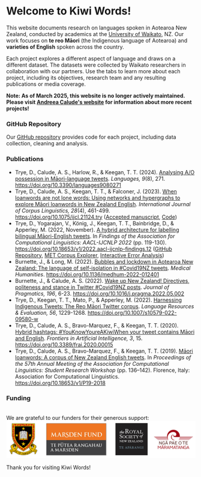 # Welcome to Kiwi Words!

This website documents research on languages spoken in Aotearoa New Zealand, conducted by academics at the [University of Waikato](https://www.waikato.ac.nz/), NZ. Our work focuses on **te reo Māori** (the Indigenous language of Aotearoa) and **varieties of English** spoken across the country.

Each project explores a different aspect of language and draws on a different dataset. The datasets were collected by Waikato researchers in collaboration with our partners. Use the tabs to learn more about each project, including its objectives, research team and any resulting publications or media coverage.

**Note: As of March 2025, this website is no longer actively maintained. Please visit [Andreea Calude's website](https://www.calude.net/andreea/#/publications) for information about more recent projects!**

### GitHub Repository

Our [GitHub repository](https://github.com/Waikato/kiwiwords/) provides code for each project, including data collection, cleaning and analysis.

### Publications

- Trye, D., Calude, A. S., Harlow, R., & Keegan, T. T. (2024). [Analysing A/O possession in Māori-language tweets](https://www.mdpi.com/2226-471X/9/8/271). *Languages, 9*(8), 271. https://doi.org/10.3390/languages9080271  
- Trye, D., Calude, A. S., Keegan, T. T., & Falconer, J. (2023). [When loanwords are not lone words: Using networks and hypergraphs to explore Māori loanwords in New Zealand English](https://www.jbe-platform.com/content/journals/10.1075/ijcl.21124.try). *International Journal of Corpus Linguistics, 28*(4), 461-499. https://doi.org/10.1075/ijcl.21124.try ([Accepted manuscript](pics/IJCL_am.pdf), [Code](https://github.com/Waikato/kiwiwords/tree/master/loanword_networks))  
- Trye, D., Yogarajan, V., König, J., Keegan, T. T., Bainbridge, D., & Apperley, M. (2022, November). [A hybrid architecture for labelling bilingual Māori-English tweets](https://aclanthology.org/2022.findings-aacl.11/). In *Findings of the Association for Computational Linguistics: AACL-IJCNLP 2022* (pp. 119-130). https://doi.org/10.18653/v1/2022.aacl-ijcnlp-findings.12 ([GitHub Repository](https://github.com/bilingual-MET/hybrid), [MET Corpus Explorer](https://bilingual-met.github.io/hybrid), [Interactive Error Analysis](https://bilingual-met.github.io/hybrid/sample))  
- Burnette, J., & Long, M. (2022). [Bubbles and lockdown in Aotearoa New Zealand: The language of self-isolation in #Covid19NZ tweets](https://mh.bmj.com/content/early/2022/07/27/medhum-2022-012401). *Medical Humanities*. https://doi.org/10.1136/medhum-2022-012401  
- Burnette, J., & Calude, A. S. (2022). [Wake up New Zealand! Directives, politeness and stance in Twitter #Covid19NZ posts](https://www.sciencedirect.com/science/article/abs/pii/S0378216622001266). *Journal of Pragmatics, 196*, 6-23. https://doi.org/10.1016/j.pragma.2022.05.002  
- Trye, D., Keegan, T. T., Mato, P., & Apperley, M. (2022). [Harnessing Indigenous Tweets: The Reo Māori Twitter corpus](https://link.springer.com/article/10.1007/s10579-022-09580-w). *Language Resources & Evaluation, 56*, 1229-1268. https://doi.org/10.1007/s10579-022-09580-w  
- Trye, D., Calude, A. S., Bravo-Marquez, F., & Keegan, T. T. (2020). [Hybrid hashtags: #YouKnowYoureAKiwiWhen your tweet contains Māori and English](https://www.frontiersin.org/articles/10.3389/frai.2020.00015/full). *Frontiers in Artificial Intelligence, 3*, 15. https://doi.org/10.3389/frai.2020.00015  
- Trye, D., Calude, A. S., Bravo-Marquez, F., & Keegan, T. T. (2019). [Māori loanwords: A corpus of New Zealand English tweets](https://www.aclweb.org/anthology/P19-2018/). In *Proceedings of the 57th Annual Meeting of the Association for Computational Linguistics: Student Research Workshop* (pp. 136–142). Florence, Italy: Association for Computational Linguistics. https://doi.org/10.18653/v1/P19-2018  

### Funding

<br>We are grateful to our funders for their generous support:<br>
<img src="pics/logos_new.png" alt="The University of Waikato, Marsden Fund, Royal Society of New Zealand, Ngā Pae o te Māramatanga"/>

Thank you for visiting Kiwi Words!